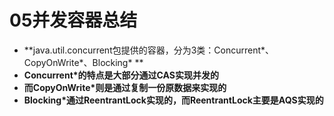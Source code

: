# 05并发容器总结

- **java.util.concurrent包提供的容器，分为3类：Concurrent\*、CopyOnWrite\*、Blocking\* **
- **Concurrent\*的特点是大部分通过CAS实现并发的**
- **而CopyOnWrite\*则是通过复制一份原数据来实现的**
- **Blocking*通过ReentrantLock实现的，而ReentrantLock主要是AQS实现的**

